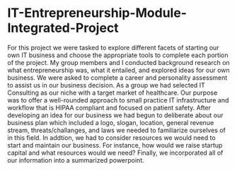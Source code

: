 # IT-Entrepreneurship-Module-Integrated-Project

For this project we were tasked to explore different facets of starting our own IT business and choose the appropriate tools to complete each 
portion of the project. My group members and I conducted background research on what entrepreneurship was, what it entailed, and explored 
ideas for our own business. We were asked to complete a career and personality assessment to assist us in our business decision. As a group we had selected IT Consulting as our niche with a target market of healthcare.  Our purpose was to offer a well-rounded approach to small practice IT infrastructure and workflow that is HIPAA compliant and focused on patient safety.  After developing an idea for our business we had begun to deliberate about our business plan which included a logo, slogan, location, general revenue stream, threats/challanges, and laws we needed to familiarize ourselves of in this field. In addtion, we had to consider resources we would need to start and maintain our business. For instance, how would we raise startup capital and what resources would we need? Finally, we incorporated all of our information into a summarized powerpoint. 
